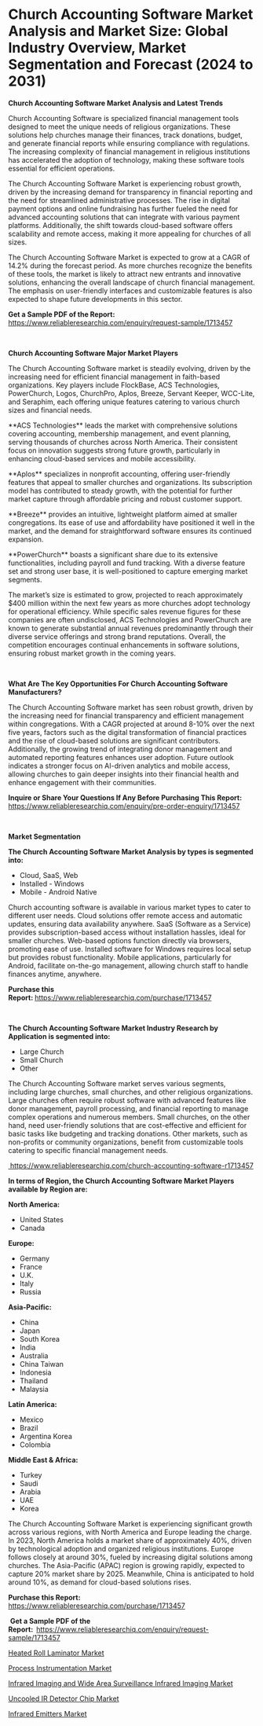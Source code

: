 <p><h1>Church Accounting Software Market Analysis and Market Size: Global Industry Overview, Market Segmentation and Forecast (2024 to 2031)</h1></p><p><strong>Church Accounting Software Market Analysis and Latest Trends</strong></p>
<p><p>Church Accounting Software is specialized financial management tools designed to meet the unique needs of religious organizations. These solutions help churches manage their finances, track donations, budget, and generate financial reports while ensuring compliance with regulations. The increasing complexity of financial management in religious institutions has accelerated the adoption of technology, making these software tools essential for efficient operations.</p><p>The Church Accounting Software Market is experiencing robust growth, driven by the increasing demand for transparency in financial reporting and the need for streamlined administrative processes. The rise in digital payment options and online fundraising has further fueled the need for advanced accounting solutions that can integrate with various payment platforms. Additionally, the shift towards cloud-based software offers scalability and remote access, making it more appealing for churches of all sizes.</p><p>The Church Accounting Software Market is expected to grow at a CAGR of 14.2% during the forecast period. As more churches recognize the benefits of these tools, the market is likely to attract new entrants and innovative solutions, enhancing the overall landscape of church financial management. The emphasis on user-friendly interfaces and customizable features is also expected to shape future developments in this sector.</p></p>
<p><strong>Get a Sample PDF of the Report:&nbsp;</strong> <a href="https://www.reliableresearchiq.com/enquiry/request-sample/1713457?utm_campaign=1257&utm_medium=2&utm_source=Github&utm_content=ia&utm_term=22102024&utm_id=church-accounting-software">https://www.reliableresearchiq.com/enquiry/request-sample/1713457</a></p>
<p>&nbsp;</p>
<p><strong>Church Accounting Software Major Market Players</strong></p>
<p><p>The Church Accounting Software market is steadily evolving, driven by the increasing need for efficient financial management in faith-based organizations. Key players include FlockBase, ACS Technologies, PowerChurch, Logos, ChurchPro, Aplos, Breeze, Servant Keeper, WCC-Lite, and Seraphim, each offering unique features catering to various church sizes and financial needs.</p><p>**ACS Technologies** leads the market with comprehensive solutions covering accounting, membership management, and event planning, serving thousands of churches across North America. Their consistent focus on innovation suggests strong future growth, particularly in enhancing cloud-based services and mobile accessibility.</p><p>**Aplos** specializes in nonprofit accounting, offering user-friendly features that appeal to smaller churches and organizations. Its subscription model has contributed to steady growth, with the potential for further market capture through affordable pricing and robust customer support.</p><p>**Breeze** provides an intuitive, lightweight platform aimed at smaller congregations. Its ease of use and affordability have positioned it well in the market, and the demand for straightforward software ensures its continued expansion.</p><p>**PowerChurch** boasts a significant share due to its extensive functionalities, including payroll and fund tracking. With a diverse feature set and strong user base, it is well-positioned to capture emerging market segments.</p><p>The market’s size is estimated to grow, projected to reach approximately $400 million within the next few years as more churches adopt technology for operational efficiency. While specific sales revenue figures for these companies are often undisclosed, ACS Technologies and PowerChurch are known to generate substantial annual revenues predominantly through their diverse service offerings and strong brand reputations. Overall, the competition encourages continual enhancements in software solutions, ensuring robust market growth in the coming years.</p></p>
<p>&nbsp;</p>
<p><strong>What Are The Key Opportunities For Church Accounting Software Manufacturers?</strong></p>
<p><p>The Church Accounting Software market has seen robust growth, driven by the increasing need for financial transparency and efficient management within congregations. With a CAGR projected at around 8-10% over the next five years, factors such as the digital transformation of financial practices and the rise of cloud-based solutions are significant contributors. Additionally, the growing trend of integrating donor management and automated reporting features enhances user adoption. Future outlook indicates a stronger focus on AI-driven analytics and mobile access, allowing churches to gain deeper insights into their financial health and enhance engagement with their communities.</p></p>
<p><strong>Inquire or Share Your Questions If Any Before Purchasing This Report:</strong> <a href="https://www.reliableresearchiq.com/enquiry/pre-order-enquiry/1713457?utm_campaign=1257&utm_medium=2&utm_source=Github&utm_content=ia&utm_term=22102024&utm_id=church-accounting-software">https://www.reliableresearchiq.com/enquiry/pre-order-enquiry/1713457</a></p>
<p>&nbsp;</p>
<p><strong>Market Segmentation</strong></p>
<p><strong>The Church Accounting Software Market Analysis by types is segmented into:</strong></p>
<p><ul><li>Cloud, SaaS, Web</li><li>Installed - Windows</li><li>Mobile - Android Native</li></ul></p>
<p><p>Church accounting software is available in various market types to cater to different user needs. Cloud solutions offer remote access and automatic updates, ensuring data availability anywhere. SaaS (Software as a Service) provides subscription-based access without installation hassles, ideal for smaller churches. Web-based options function directly via browsers, promoting ease of use. Installed software for Windows requires local setup but provides robust functionality. Mobile applications, particularly for Android, facilitate on-the-go management, allowing church staff to handle finances anytime, anywhere.</p></p>
<p><strong>Purchase this Report:&nbsp;</strong><a href="https://www.reliableresearchiq.com/purchase/1713457?utm_campaign=1257&utm_medium=2&utm_source=Github&utm_content=ia&utm_term=22102024&utm_id=church-accounting-software">https://www.reliableresearchiq.com/purchase/1713457</a></p>
<p>&nbsp;</p>
<p><strong>The Church Accounting Software Market Industry Research by Application is segmented into:</strong></p>
<p><ul><li>Large Church</li><li>Small Church</li><li>Other</li></ul></p>
<p><p>The Church Accounting Software market serves various segments, including large churches, small churches, and other religious organizations. Large churches often require robust software with advanced features like donor management, payroll processing, and financial reporting to manage complex operations and numerous members. Small churches, on the other hand, need user-friendly solutions that are cost-effective and efficient for basic tasks like budgeting and tracking donations. Other markets, such as non-profits or community organizations, benefit from customizable tools catering to specific financial management needs.</p></p>
<p><a href="https://www.reliableresearchiq.com/church-accounting-software-r1713457?utm_campaign=1257&utm_medium=2&utm_source=Github&utm_content=ia&utm_term=22102024&utm_id=church-accounting-software">&nbsp;https://www.reliableresearchiq.com/church-accounting-software-r1713457</a></p>
<p><strong>In terms of Region, the Church Accounting Software Market Players available by Region are:</strong></p>
<p>
    <p> <strong> North America: </strong>
        <ul>
            <li>United States</li>
            <li>Canada</li>
        </ul>
        </p> 
    <p> <strong> Europe: </strong>
        <ul>
            <li>Germany</li>
            <li>France</li>
            <li>U.K.</li>
            <li>Italy</li>
            <li>Russia</li>
        </ul>
        </p> 
    <p> <strong> Asia-Pacific: </strong>
        <ul>
            <li>China</li>
            <li>Japan</li>
            <li>South Korea</li>
            <li>India</li>
            <li>Australia</li>
            <li>China Taiwan</li>
            <li>Indonesia</li>
            <li>Thailand</li>
            <li>Malaysia</li>
        </ul>
        </p> 
    <p> <strong> Latin America: </strong>
        <ul>
            <li>Mexico</li>
            <li>Brazil</li>
            <li>Argentina Korea</li>
            <li>Colombia</li>
        </ul>
        </p> 
    <p> <strong> Middle East & Africa: </strong>
        <ul>
            <li>Turkey</li>
            <li>Saudi</li>
            <li>Arabia</li>
            <li>UAE</li>
            <li>Korea</li>
        </ul>
    </p>
    </p>
<p><p>The Church Accounting Software Market is experiencing significant growth across various regions, with North America and Europe leading the charge. In 2023, North America holds a market share of approximately 40%, driven by technological adoption and organized religious institutions. Europe follows closely at around 30%, fueled by increasing digital solutions among churches. The Asia-Pacific (APAC) region is growing rapidly, expected to capture 20% market share by 2025. Meanwhile, China is anticipated to hold around 10%, as demand for cloud-based solutions rises.</p></p>
<p><strong>Purchase this Report: </strong><a href="https://www.reliableresearchiq.com/purchase/1713457?utm_campaign=1257&utm_medium=2&utm_source=Github&utm_content=ia&utm_term=22102024&utm_id=church-accounting-software">https://www.reliableresearchiq.com/purchase/1713457</a></p>
<p>&nbsp;<strong>Get a Sample PDF of the Report:&nbsp;&nbsp;</strong><a href="https://www.reliableresearchiq.com/enquiry/request-sample/1713457?utm_campaign=1257&utm_medium=2&utm_source=Github&utm_content=ia&utm_term=22102024&utm_id=church-accounting-software">https://www.reliableresearchiq.com/enquiry/request-sample/1713457</a></p>
<p><strong></strong></p>
<p><p><a href="https://www.linkedin.com/pulse/heated-roll-laminator-industry-forecast-market-shifts-strategic-s9gec?utm_campaign=1257&utm_medium=2&utm_source=Github&utm_content=ia&utm_term=22102024&utm_id=church-accounting-software">Heated Roll Laminator Market</a></p><p><a href="https://issuu.com/reportprime-2/docs/process-instrumentation-market-size_36d7218dedbc87?utm_campaign=1257&utm_medium=2&utm_source=Github&utm_content=ia&utm_term=22102024&utm_id=church-accounting-software">Process Instrumentation Market</a></p><p><a href="https://github.com/sogusofer/Market-Research-Report-List-1/blob/main/infrared-imaging-and-wide-area-surveillance-infrared-imaging-market.md?utm_campaign=1257&utm_medium=2&utm_source=Github&utm_content=ia&utm_term=22102024&utm_id=church-accounting-software">Infrared Imaging and Wide Area Surveillance Infrared Imaging Market</a></p><p><a href="https://github.com/gabrielleq8bung/Market-Research-Report-List-1/blob/main/uncooled-ir-detector-chip-market.md?utm_campaign=1257&utm_medium=2&utm_source=Github&utm_content=ia&utm_term=22102024&utm_id=church-accounting-software">Uncooled IR Detector Chip Market</a></p><p><a href="https://www.linkedin.com/pulse/infrared-emitters-market-evolution-key-trends-regional-dynamics-eav9c?utm_campaign=1257&utm_medium=2&utm_source=Github&utm_content=ia&utm_term=22102024&utm_id=church-accounting-software">Infrared Emitters Market</a></p></p>